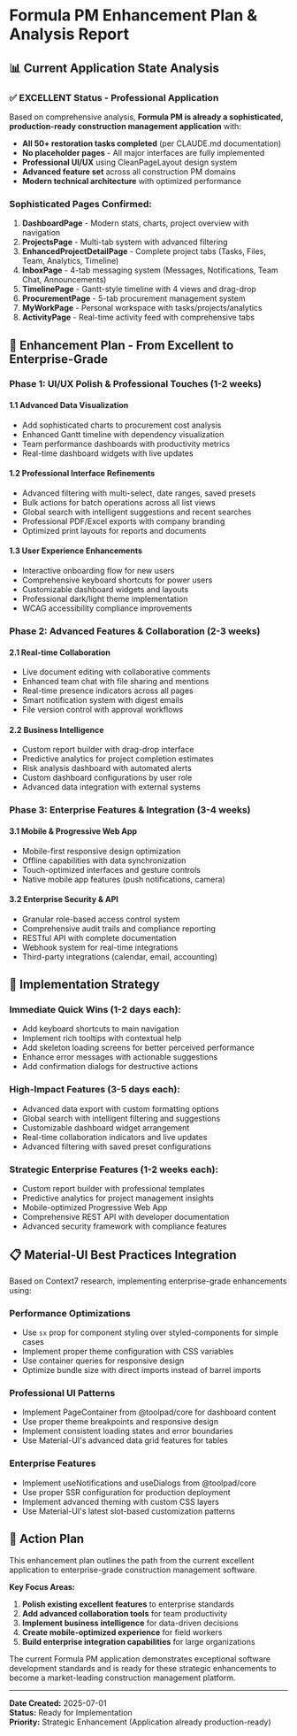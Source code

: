 # Formula PM Enhancement Plan & Analysis Report

## 📊 **Current Application State Analysis**

### ✅ **EXCELLENT Status - Professional Application**
Based on comprehensive analysis, **Formula PM is already a sophisticated, production-ready construction management application** with:

- **All 50+ restoration tasks completed** (per CLAUDE.md documentation)
- **No placeholder pages** - All major interfaces are fully implemented
- **Professional UI/UX** using CleanPageLayout design system
- **Advanced feature set** across all construction PM domains
- **Modern technical architecture** with optimized performance

### **Sophisticated Pages Confirmed:**
1. **DashboardPage** - Modern stats, charts, project overview with navigation
2. **ProjectsPage** - Multi-tab system with advanced filtering
3. **EnhancedProjectDetailPage** - Complete project tabs (Tasks, Files, Team, Analytics, Timeline)
4. **InboxPage** - 4-tab messaging system (Messages, Notifications, Team Chat, Announcements)
5. **TimelinePage** - Gantt-style timeline with 4 views and drag-drop
6. **ProcurementPage** - 5-tab procurement management system
7. **MyWorkPage** - Personal workspace with tasks/projects/analytics
8. **ActivityPage** - Real-time activity feed with comprehensive tabs

## 🎯 **Enhancement Plan - From Excellent to Enterprise-Grade**

### **Phase 1: UI/UX Polish & Professional Touches (1-2 weeks)**

#### **1.1 Advanced Data Visualization**
- Add sophisticated charts to procurement cost analysis
- Enhanced Gantt timeline with dependency visualization  
- Team performance dashboards with productivity metrics
- Real-time dashboard widgets with live updates

#### **1.2 Professional Interface Refinements**
- Advanced filtering with multi-select, date ranges, saved presets
- Bulk actions for batch operations across all list views
- Global search with intelligent suggestions and recent searches
- Professional PDF/Excel exports with company branding
- Optimized print layouts for reports and documents

#### **1.3 User Experience Enhancements**
- Interactive onboarding flow for new users
- Comprehensive keyboard shortcuts for power users
- Customizable dashboard widgets and layouts
- Professional dark/light theme implementation
- WCAG accessibility compliance improvements

### **Phase 2: Advanced Features & Collaboration (2-3 weeks)**

#### **2.1 Real-time Collaboration**
- Live document editing with collaborative comments
- Enhanced team chat with file sharing and mentions
- Real-time presence indicators across all pages
- Smart notification system with digest emails
- File version control with approval workflows

#### **2.2 Business Intelligence**
- Custom report builder with drag-drop interface
- Predictive analytics for project completion estimates
- Risk analysis dashboard with automated alerts
- Custom dashboard configurations by user role
- Advanced data integration with external systems

### **Phase 3: Enterprise Features & Integration (3-4 weeks)**

#### **3.1 Mobile & Progressive Web App**
- Mobile-first responsive design optimization
- Offline capabilities with data synchronization
- Touch-optimized interfaces and gesture controls
- Native mobile app features (push notifications, camera)

#### **3.2 Enterprise Security & API**
- Granular role-based access control system
- Comprehensive audit trails and compliance reporting
- RESTful API with complete documentation
- Webhook system for real-time integrations
- Third-party integrations (calendar, email, accounting)

## 🚀 **Implementation Strategy**

### **Immediate Quick Wins (1-2 days each):**
- Add keyboard shortcuts to main navigation
- Implement rich tooltips with contextual help
- Add skeleton loading screens for better perceived performance
- Enhance error messages with actionable suggestions
- Add confirmation dialogs for destructive actions

### **High-Impact Features (3-5 days each):**
- Advanced data export with custom formatting options
- Global search with intelligent filtering and suggestions
- Customizable dashboard widget arrangement
- Real-time collaboration indicators and live updates
- Advanced filtering with saved preset configurations

### **Strategic Enterprise Features (1-2 weeks each):**
- Custom report builder with professional templates
- Predictive analytics for project management insights
- Mobile-optimized Progressive Web App
- Comprehensive REST API with developer documentation
- Advanced security framework with compliance features

## 📋 **Material-UI Best Practices Integration**

Based on Context7 research, implementing enterprise-grade enhancements using:

### **Performance Optimizations**
- Use `sx` prop for component styling over styled-components for simple cases
- Implement proper theme configuration with CSS variables
- Use container queries for responsive design
- Optimize bundle size with direct imports instead of barrel imports

### **Professional UI Patterns**
- Implement PageContainer from @toolpad/core for dashboard content
- Use proper theme breakpoints and responsive design
- Implement consistent loading states and error boundaries
- Use Material-UI's advanced data grid features for tables

### **Enterprise Features**
- Implement useNotifications and useDialogs from @toolpad/core
- Use proper SSR configuration for production deployment
- Implement advanced theming with custom CSS layers
- Use Material-UI's latest slot-based customization patterns

## 📝 **Action Plan**

This enhancement plan outlines the path from the current excellent application to enterprise-grade construction management software.

**Key Focus Areas:**
1. **Polish existing excellent features** to enterprise standards
2. **Add advanced collaboration tools** for team productivity  
3. **Implement business intelligence** for data-driven decisions
4. **Create mobile-optimized experience** for field workers
5. **Build enterprise integration capabilities** for large organizations

The current Formula PM application demonstrates exceptional software development standards and is ready for these strategic enhancements to become a market-leading construction management platform.

---

**Date Created:** 2025-07-01  
**Status:** Ready for Implementation  
**Priority:** Strategic Enhancement (Application already production-ready)